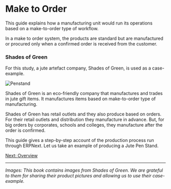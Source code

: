 # Make to Order

<p class="lead">This guide explains how a manufacturing unit would run its operations based on a make-to-order type of workflow.</p>

In a make to order system, the products are standard but are manufactured or procured only when a confirmed order is received from the customer.

### Shades of Green

 For this study, a jute artefact company, Shades of Green, is used as a case-example.

![Penstand](/assets/erpnext_org/images/erpnext/pen-stand.jpg)

Shades of Green is an eco-friendly company that manufactures and trades in  jute gift items. It manufactures items based on make-to-order type of manufacturing.

Shades of Green has retail outlets and they also produce based on orders. For their retail outlets and distribution they manufacture in advance. But, for big orders by corporates, schools and colleges, they manufacture after the order is confirmed. 

This guide gives a step-by-step account of the production process run through ERPNext. Let us take an example of producing a Jute Pen Stand.

[Next: Overview](/guide-books/make-to-order/overview)

---

_Images: This book contains images from Shades of Green. We are grateful to them for sharing their product pictures and allowing us to use their case-example._
